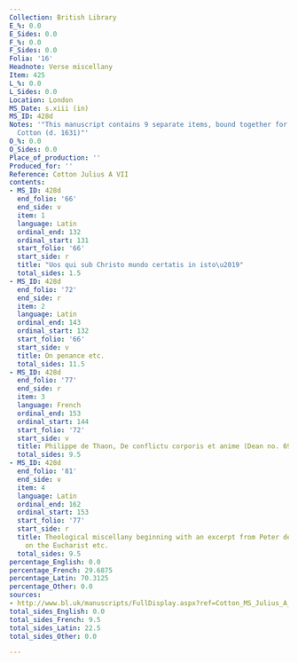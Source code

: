 ```yaml
---
Collection: British Library
E_%: 0.0
E_Sides: 0.0
F_%: 0.0
F_Sides: 0.0
Folia: '16'
Headnote: Verse miscellany
Item: 425
L_%: 0.0
L_Sides: 0.0
Location: London
MS_Date: s.xiii (in)
MS_ID: 428d
Notes: '"This manuscript contains 9 separate items, bound together for Sir Robert
  Cotton (d. 1631)"'
O_%: 0.0
O_Sides: 0.0
Place_of_production: ''
Produced_for: ''
Reference: Cotton Julius A VII
contents:
- MS_ID: 428d
  end_folio: '66'
  end_side: v
  item: 1
  language: Latin
  ordinal_end: 132
  ordinal_start: 131
  start_folio: '66'
  start_side: r
  title: "Uos qui sub Christo mundo certatis in isto\u2019"
  total_sides: 1.5
- MS_ID: 428d
  end_folio: '72'
  end_side: r
  item: 2
  language: Latin
  ordinal_end: 143
  ordinal_start: 132
  start_folio: '66'
  start_side: v
  title: On penance etc.
  total_sides: 11.5
- MS_ID: 428d
  end_folio: '77'
  end_side: r
  item: 3
  language: French
  ordinal_end: 153
  ordinal_start: 144
  start_folio: '72'
  start_side: v
  title: Philippe de Thaon, De conflictu corporis et anime (Dean no. 692)
  total_sides: 9.5
- MS_ID: 428d
  end_folio: '81'
  end_side: v
  item: 4
  language: Latin
  ordinal_end: 162
  ordinal_start: 153
  start_folio: '77'
  start_side: r
  title: Theological miscellany beginning with an excerpt from Peter de Blois, Tract
    on the Eucharist etc.
  total_sides: 9.5
percentage_English: 0.0
percentage_French: 29.6875
percentage_Latin: 70.3125
percentage_Other: 0.0
sources:
- http://www.bl.uk/manuscripts/FullDisplay.aspx?ref=Cotton_MS_Julius_A_VII
total_sides_English: 0.0
total_sides_French: 9.5
total_sides_Latin: 22.5
total_sides_Other: 0.0

---
```

